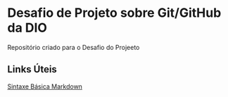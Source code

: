 # Desafio de Projeto sobre Git/GitHub da DIO
Repositório criado para o Desafio do Projeeto

## Links Úteis
[Sintaxe Básica Markdown](https://www.markdownguide.org/basic-syntax/)
